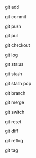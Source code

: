 git add

git commit

git push

git pull

git checkout

git log

git status

git stash

git stash pop

git branch

git merge

git switch

git reset

git diff

git reflog

git tag